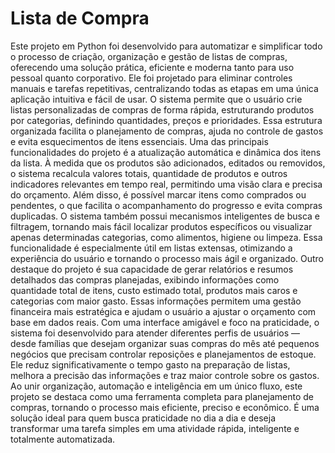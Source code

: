 # Lista de Compra
Este projeto em Python foi desenvolvido para automatizar e simplificar todo o processo de criação, organização e gestão de listas de compras, oferecendo uma solução prática, eficiente e moderna tanto para uso pessoal quanto corporativo. Ele foi projetado para eliminar controles manuais e tarefas repetitivas, centralizando todas as etapas em uma única aplicação intuitiva e fácil de usar. O sistema permite que o usuário crie listas personalizadas de compras de forma rápida, estruturando produtos por categorias, definindo quantidades, preços e prioridades. Essa estrutura organizada facilita o planejamento de compras, ajuda no controle de gastos e evita esquecimentos de itens essenciais.
Uma das principais funcionalidades do projeto é a atualização automática e dinâmica dos itens da lista. À medida que os produtos são adicionados, editados ou removidos, o sistema recalcula valores totais, quantidade de produtos e outros indicadores relevantes em tempo real, permitindo uma visão clara e precisa do orçamento. Além disso, é possível marcar itens como comprados ou pendentes, o que facilita o acompanhamento do progresso e evita compras duplicadas.
O sistema também possui mecanismos inteligentes de busca e filtragem, tornando mais fácil localizar produtos específicos ou visualizar apenas determinadas categorias, como alimentos, higiene ou limpeza. Essa funcionalidade é especialmente útil em listas extensas, otimizando a experiência do usuário e tornando o processo mais ágil e organizado.
Outro destaque do projeto é sua capacidade de gerar relatórios e resumos detalhados das compras planejadas, exibindo informações como quantidade total de itens, custo estimado total, produtos mais caros e categorias com maior gasto. Essas informações permitem uma gestão financeira mais estratégica e ajudam o usuário a ajustar o orçamento com base em dados reais.
Com uma interface amigável e foco na praticidade, o sistema foi desenvolvido para atender diferentes perfis de usuários — desde famílias que desejam organizar suas compras do mês até pequenos negócios que precisam controlar reposições e planejamentos de estoque. Ele reduz significativamente o tempo gasto na preparação de listas, melhora a precisão das informações e traz maior controle sobre os gastos.
Ao unir organização, automação e inteligência em um único fluxo, este projeto se destaca como uma ferramenta completa para planejamento de compras, tornando o processo mais eficiente, preciso e econômico. É uma solução ideal para quem busca praticidade no dia a dia e deseja transformar uma tarefa simples em uma atividade rápida, inteligente e totalmente automatizada.
